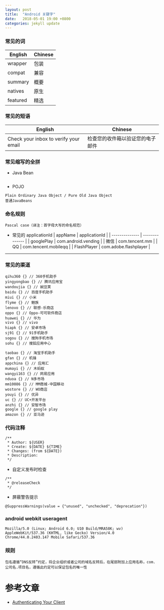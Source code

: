 ```yaml
---
layout: post
title:  "Android 关键字"
date:   2018-05-01 19:00 +0800
categories: jekyll update
---
```


### 常见的词
| English | Chinese | 
| -------------- | -------------- | 
| wrapper | 包装 | 
| compat | 兼容 | 
| summary | 概要 | 
| natives | 原生 | 
| featured | 精选 | 

### 常见的短语
| English | Chinese | 
| -------------- | -------------- | 
| Check your inbox to verify your email | 检查您的收件箱以验证您的电子邮件 | 

### 常见缩写的全拼
* Java Bean
```

```
* POJO
```
Plain Ordinary Java Object / Pure Old Java Object
普通JavaBeans
```

### 命名规则
```
Pascal case（译注：首字母大写的命名规范）
```

* 常见的 applicationId
| appName | applicationId |
| -------------- | -------------- |
| googlePlay | com.android.vending |
| 微信 | com.tencent.mm |
| QQ | com.tencent.mobileqq |
| FlashPlayer | com.adobe.flashplayer |

---
### 常见的渠道
```
qihu360 {} // 360手机助手
yingyongbao {} // 腾讯应用宝
wandoujia {} // 豌豆荚
baidu {} // 百度手机助手
miui {} // 小米
flyme {} // 魅族
lenovo {} // 联想-乐商店
oppo {} // Oppo-可可软件商店
huawei {} // 华为
vivo {} // vivo
hiapk {} // 安卓市场
sj91 {} // 91手机助手
sogou {} // 搜狗手机市场
sohu {} // 搜狐应用中心

taobao {} // 淘宝手机助手
gfan {} // 机锋
appchina {} // 应用汇
mumayi {} // 木蚂蚁
wangyi163 {} // 网易应用
nduoa {} // N多市场
mm10086 {} // MM商城-中国移动
wostore {} // WO商店
youyi {} // 优异
uc {} // UC+开发平台
anzhi {} // 安智市场
google {} // google play
amazon {} // 亚马逊
```	

### 代码注释
```
/**
 * Author: ${USER}
 * Create: ${DATE} ${TIME}
 * Changes: (from ${DATE})
 * Description: 
 */
```
* 自定义发布时检查
```
/**
 * @releaseCheck
 */
```
* 屏蔽警告提示
```
@SuppressWarnings(value = {"unused", "unchecked", "deprecation"})
```

### android webkit useragent
```
Mozilla/5.0 (Linux; Android 6.0; U10 Build/MRA58K; wv) AppleWebKit/537.36 (KHTML, like Gecko) Version/4.0 Chrome/44.0.2403.147 Mobile Safari/537.36
```

### 规则
```
包名遵循“DNS反转”约定，将企业组织或者公司的域名反转后，在尾部附加上应用名称，com.公司名.项目名，遵循此约定可以保证包名的唯一性
```


# 参考文章
* [Authenticating Your Client][Authenticating_Your_Client]

[Authenticating_Your_Client]: https://developers.google.com/android/guides/client-auth?hl=zh-cn
